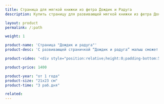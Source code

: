 ```yaml
---
title: Страница для мягкой книжки из фетра Дождик и Радуга
description: Купить страницу для развивающей мягкой книжки из фетра Дождик и Радуга в магазине KiddyTrick

layout: product
permalink: /:path

weight: 1

product-name: 'Страница "Дождик и радуга"'
product-desc: 'С развивающей страничкой “Дождик и радуга” малыш сможет весело провести время, поливая полянку дождиком. Пчелка, паучок и божья коровка перед непогодой прячутся. Из-за полянки выглядывает радуга. Лучики солнышка вытягиваются, один из лучиков звенит (на нем бубенчик). В травке спрятался жучок, а цветочек фиксируется магнитом.'

product-video: '<div style="position:relative;height:0;padding-bottom:56.25%"><iframe src="https://www.youtube.com/embed/tGn-QDG5uL4?ecver=2" width="640" height="360" frameborder="0" style="position:absolute;width:100%;height:100%;left:0" allowfullscreen></iframe></div>'

product-price: 1400

product-year: "от 1 года"
product-size: "21х23 см"
product-time: "3 раб.дня"

related:
---
```

	